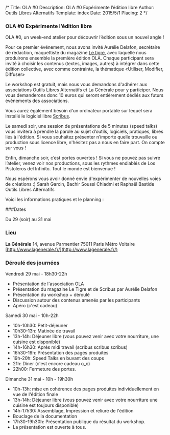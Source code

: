 /*
Title: OLA #0
Description: OLA #0 Expérimente l’édition libre
Author: Outils Libres Alternatifs
Template: index
Date: 2015/5/1
Placing: 2
*/


### OLA #0 Expérimente l’édition libre

OLA #0, un week-end atelier pour découvrir l’édition sous un nouvel angle !

Pour ce premier événement, nous avons invité Aurélie Delafon, secrétaire de rédaction, maquettiste du magazine [Le tigre](http://le-tigre.net), avec laquelle nous produirons ensemble la première édition OLA. Chaque participant sera invité à choisir les contenus (textes, images, autres) à intégrer dans cette édition collective, avec comme contrainte, la thématique «Utiliser, Modifier, Diffuser»

Le workshop est gratuit, mais nous vous demandons d'adhérer aux associations Outils Libres Alternatifs et La Générale pour y participer. Nous vous demanderons donc 10 euros qui seront entièrement dédiés aux futurs évènements des associations.

Vous aurez également besoin d'un ordinateur portable sur lequel sera installé le logiciel libre [Scribus](http://scribus.net/).

Le samedi soir, une session de présentations de 5 minutes (speed talks) vous invitera à prendre la parole au sujet d’outils, logiciels, pratiques, libres liés à l'édition. Si vous souhaitez présenter n’importe quelle trouvaille ou production sous licence libre, n'hésitez pas a nous en faire part. On compte sur vous !

Enfin, dimanche soir, c’est portes ouvertes ! Si vous ne pouvez pas suivre l’atelier, venez voir nos productions, sous les rythmes endiablés de Los Pistoleros del Infinito. Tout le monde est bienvenue !

Nous espérons vous avoir donné envie d'expérimenter de nouvelles voies de créations :)
Sarah Garcin, Bachir Soussi Chiadmi et Raphaël Bastide
Outils Libres Alternatifs

Voici les informations pratiques et le planning :

###Dates

Du 29 (soir) au 31 mai

### Lieu

**La Générale**
14, avenue Parmentier 75011 Paris
Métro Voltaire
[http://www.lagenerale.fr/](http://www.lagenerale.fr/)

### Déroulé des journées

Vendredi 29 mai - 18h30-22h

- Présentation de l'association OLA
- Présentation du magazine Le Tigre et de Scribus par Aurélie Delafon
- Présentation du workshop + déroulé
- Discussion autour des contenus amenés par les participants
- Apéro (c'est cadeau)

Samedi 30 mai - 10h-22h

- 10h-10h30: Petit-déjeuner
- 10h30-13h: Matinée de travail
- 13h-14h: Déjeuner libre (vous pouvez venir avec votre nourriture, une cuisine est disponible)
- 14h-16h30: Après midi travail (scribus scribus scribus)
- 16h30-19h: Présentation des pages produites
- 19h-20h: Speed Talks en buvant des coups
- 21h: Diner (c'est encore cadeau o_o)
- 22h00: Fermeture des portes.

Dimanche 31 mai - 10h - 19h30h

- 10h-13h: mise en cohérence des pages produites individuellement en vue de l'édition finale
- 13h-14h: Déjeuner libre (vous pouvez venir avec votre nourriture une cuisine est toujours disponible)
- 14h-17h30: Assemblage, Impression et reliure de l'édition
- Bouclage de la documentation
- 17h30-19h30h: Présentation publique du résultat du workshop.
- La présentation est ouverte à tous.
